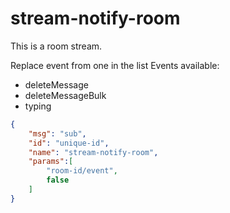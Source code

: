 # stream-notify-room

This is a room stream.

Replace event from one in the list
Events available:

- deleteMessage
- deleteMessageBulk
- typing

```json
{
    "msg": "sub",
    "id": "unique-id",
    "name": "stream-notify-room",
    "params":[
        "room-id/event",
        false
    ]
}
```

